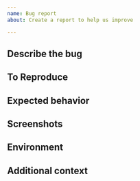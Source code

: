 ```yaml
---
name: Bug report
about: Create a report to help us improve

---
```


## Describe the bug
<!-- A clear and concise description of what the bug is. -->

## To Reproduce
<!-- Steps to reproduce the behavior:
1. Go to '...'
2. Click on '....'
3. Scroll down to '....'
4. See error -->

## Expected behavior
<!-- A clear and concise description of what you expected to happen. -->

## Screenshots
<!-- If applicable, add screenshots to help explain your problem. -->

## Environment

<!-- OS, browser, browser version, PHP version, WordPress version, active plugins, active theme, etc. -->

## Additional context
<!-- Add any other context about the problem here. -->
